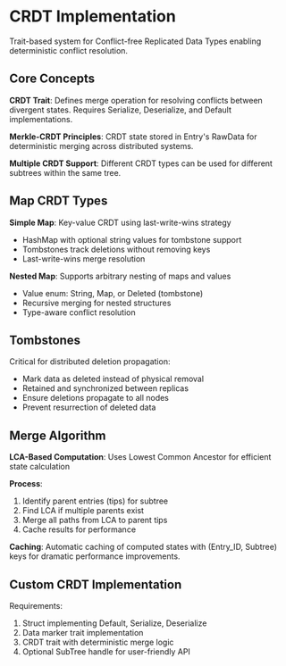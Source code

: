 # CRDT Implementation

Trait-based system for Conflict-free Replicated Data Types enabling deterministic conflict resolution.

## Core Concepts

**CRDT Trait**: Defines merge operation for resolving conflicts between divergent states. Requires Serialize, Deserialize, and Default implementations.

**Merkle-CRDT Principles**: CRDT state stored in Entry's RawData for deterministic merging across distributed systems.

**Multiple CRDT Support**: Different CRDT types can be used for different subtrees within the same tree.

## Map CRDT Types

**Simple Map**: Key-value CRDT using last-write-wins strategy

- HashMap with optional string values for tombstone support
- Tombstones track deletions without removing keys
- Last-write-wins merge resolution

**Nested Map**: Supports arbitrary nesting of maps and values

- Value enum: String, Map, or Deleted (tombstone)
- Recursive merging for nested structures
- Type-aware conflict resolution

## Tombstones

Critical for distributed deletion propagation:

- Mark data as deleted instead of physical removal
- Retained and synchronized between replicas
- Ensure deletions propagate to all nodes
- Prevent resurrection of deleted data

## Merge Algorithm

**LCA-Based Computation**: Uses Lowest Common Ancestor for efficient state calculation

**Process**:

1. Identify parent entries (tips) for subtree
2. Find LCA if multiple parents exist
3. Merge all paths from LCA to parent tips
4. Cache results for performance

**Caching**: Automatic caching of computed states with (Entry_ID, Subtree) keys for dramatic performance improvements.

## Custom CRDT Implementation

Requirements:

1. Struct implementing Default, Serialize, Deserialize
2. Data marker trait implementation
3. CRDT trait with deterministic merge logic
4. Optional SubTree handle for user-friendly API
